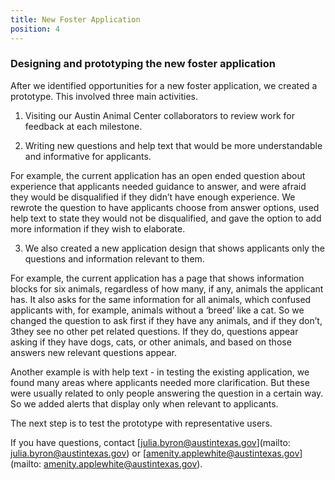 ```yaml
---
title: New Foster Application
position: 4
---
```


### Designing and prototyping the new foster application
After we identified opportunities for a new foster application, we created a prototype. This involved three main activities.

1. Visiting our Austin Animal Center collaborators to review work for feedback at each milestone.

2. Writing new questions and help text that would be more understandable and informative for applicants. 

For example, the current application has an open ended question about experience that applicants needed guidance to answer, and were afraid they would be disqualified if they didn’t have enough experience. We rewrote the question to have applicants choose from answer options, used help text to state they would not be disqualified, and gave the option to add more information if they wish to elaborate.


3. We also created a new application design that shows applicants only the questions and information relevant to them. 

For example, the current application has a page that shows information blocks for six animals, regardless of how many, if any, animals the applicant has. It also asks for the same information for all animals, which confused applicants with, for example, animals without a ‘breed’ like a cat. So we changed the question to ask first if they have any animals, and if they don’t, 3they see no other pet related questions. If they do, questions appear asking if they have dogs, cats, or other animals, and based on those answers new relevant questions appear. 


Another example is with help text - in testing the existing application, we found many areas where applicants needed more clarification. But these were usually related to only people answering the question in a certain way. So we added alerts that display only when relevant to applicants.

The next step is to test the prototype with representative users.

If you have questions, contact [julia.byron@austintexas.gov](mailto: julia.byron@austintexas.gov) or [amenity.applewhite@austintexas.gov](mailto: amenity.applewhite@austintexas.gov).

